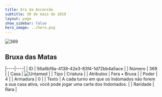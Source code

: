 ```yaml
---
title: Era da Ascensão
subtitle: 30 de maio de 2019
layout: page
show_sidebar: false
hero_image: ../hero.png
---
```


![369](https://cdn.keyforgegame.com/media/card_front/pt/435_369_Q8V3F38H9JMV_pt.png)

## Bruxa das Matas

|----|----|
| ID | 56a6bf8a-4138-42e3-83f4-1d72bb4a5ace |
| Número | 369 |
| Casa | ![Untamed](https://archonarcana.com/images/thumb/b/bd/Untamed.png/22px-Untamed.png "Indomados") |
| Tipo | Criatura |
| Atributos | Fera • Bruxa |
| Poder | 4 |
| Armadura | 0 |
| Texto | A cada turno em que os Indomados não forem a sua casa ativa, você pode jogar uma carta dos Indomados. |
| Raridade | Rara |
